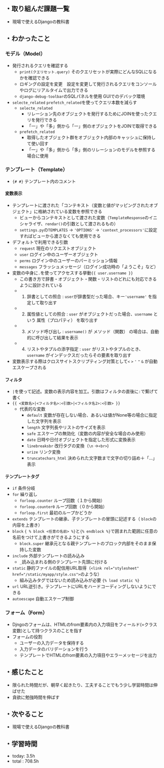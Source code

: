 ## ・取り組んだ課題一覧
- 現場で使えるDjangoの教科書

## ・わかったこと

### モデル（Model）
- 発行されるクエリを確認する
  - `print(クエリセット.query)` そのクエリセットが実際にどんなSQLになるかを確認できる
  - ロギングの設定を変更　設定を変更して発行されるクエリをコンソールやログにリアルタイムで出力できる
  - `django-debug-toolbar`のSQLパネルを使用 GUIでのデバック環境
- `selecte_related` `prefetch_related`を使ってクエリ本数を減らす
  - `selecte_related`
    - リレーション先のオブジェクトを発行するためにJOINを使ったクエリを発行できる
    - 「一」や「多」側から「一」側のオブジェクトをJOINで取得できる
  - `prefetch_related` 
    - 取得したオブジェクト群をオブジェクト内部のキャッシュに保持して使い回す
    - 「一」や「多」側から「多」側のリレーションのモデルを参照する場合に使用

### テンプレート（Template）
- `{# #}` テンプレート内のコメント
#### 変数表示
- テンプレートに渡された「コンテキスト（変数と値がマッピングされたオブジェクト」に格納されている変数を参照できる
  - ビューからコンテキストとして渡された変数（`TemplateResponse`のイニシャライザ、`rendar()`の引数として渡されるもの）
  - `settings.py`の`TEMPLATES` -> `'OPTIONS'` -> `'context_processors'`に設定すればビューから渡さなくても使用できる
- デフォルトで利用できる引数
  - `request` 現在のリクエストオブジェクト
  - `user` ログイン中のユーザーオブジェクト
  - `perms` ログイン中のユーザーのパーミッション情報
  - `messages` フラッシュメッセージ（ログイン成功時の「ようこそ」など）
- 変数の中身に`.`を使ってアクセスする挙動`{{ user.username }}`
  - この書き方で辞書・オブジェクト・関数・リストのどれにも対応できるように設計されている
  - 1. 辞書としての照合 : `user`が辞書型だった場合、キー`'username'` を指定して取り出す
  - 2. 属性値としての照合 : `user` がオブジェクトだった場合、`username` という 属性（プロパティ） を取り出す
  - 3. メソッド呼び出し : `username()` が メソッド（関数） の場合は、自動的に呼び出して結果を表示
  - 4. リストやタプルの添字指定 : `user` がリストやタプルのとき、`username` がインデックスだったらその要素を取り出す
- 変数表示する際はクロスサイトスクリプティング対策として`<` `>` `'` `"` `&` が自動エスケープされる
#### フィルタ
- `|`を使って記述。変数の表示内容を加工。引数はフィルタの直後に`:`で繋げて書く
- `{{ <変数名>|<フィルタ名>:<引数>|<フィルタ名2>:<引数> }}`
  - 代表的な変数
    - `default` 変数が存在しない場合、あるいは値がNone等の場合に指定した文字列を表示
    - `length` 文字列長やリストのサイズを表示
    - `safe` エスケープの無効化（変数の内容が安全な場合のみ使用）
    - `date` 日時や日付オブジェクトを指定した形式に変換表示
    - `linebreaksbr` 改行タグの変換（`\n` →`<br>`)
    - `urize` リンク変換
    - `truncatechars_html` 決められた文字数まで文字の切り詰め＋「...」表示
#### テンプレートタグ
  - `if` 条件分岐
  -  `for` 繰り返し
     -  `forloop.counter` ループ回数（１から開始）
     - `forloop.counter0` ループ回数（０から開始）
     - `forloop.first` 最初のループかどうか
  - `extends` テンプレートの継承、子テンプレートの冒頭に記述する（ `block`の内容を上書き）
  - `block` `{ % block <任意の名前> %}`と`{% endblock %}`で囲まれた範囲に任意の名前をつけて上書きができるようにする
    - `block.super` 継承元となる親テンプレートのブロック内部をそのまま保持した変数
  - `include` 外部テンプレートの読み込み
    - `_`読み込まれる側のテンプレート先頭に付ける
  - `static` 静的ファイルの配信用URL取得（`<link rel="stylesheet" href="/static/myapp/style.css">`のような）
    - 組み込みタグではないため読み込みが必要 `{% load static %}`
  - `url` URL逆引き。テンプレートにURLをハードコーディングしないようにできる
  - `autoescape` 自動エスケープ制御

### フォーム（Form）
- Djngoのフォームは、HTMLのfrom要素内の入力項目をフィールド(=クラス変数)として持つクラスのことを指す
- フォームの役割
  - ユーザーの入力データを保持する
  - 入力データのバリデーションを行う
  - テンプレートでHTMLのfrom要素の入力項目やエラーメッセージを出力


## ・感じたこと
- 限られた時間だが、朝早く起きたり、工夫することでもう少し学習時間は伸ばせた
- 貪欲に勉強時間を伸ばす


## ・次やること
- 現場で使えるDjangoの教科書

## ・学習時間
- today:  3.5h
- total  : 708.5h


